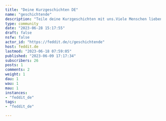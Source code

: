 ```yaml
---
title: "Deine Kurzgeschichten DE" 
name: "geschichtende"
description: "Teile deine Kurzgeschichten mit uns.Viele Menschen lieben es zu schreiben und noch viel mehr lesen gern.Helfe uns allen, dem Alltag für eine kurze Weile zu entfliehen. Bitte schreibt das Genre in klammern hinter den Titel.Ein Beitrag kann technisch lediglich 10.000 Zeichen enthalten. Bei bedarf kann eine Geschichte um 4 Kommentare erweitert werden, was dann 50.000 Zeichen entspricht.Links zu einer Kurzgeschichte müssen genau beschrieben sein. Sie müssen in Hinsicht auf  Privatsphäre und Datenschutz, einwandfrei sein. Sie dürfen kein Werbung, tracker oder sonstiges enthalten.Amtssprache ist DeutschLiebe Leser, bitte beachtet das hier vermutlich keine professionellen Schreiber am Werk sind.Konstruktive Kritik erlaubt, doch immer höflich bleiben.Ein gutes benehmen wird vorausgesetzt."
type: community
date: "2023-06-28 15:17:55"
draft: false
nsfw: false
actor_id: "https://feddit.de/c/geschichtende"
host: feddit.de
lastmod: "2023-06-18 07:59:05"
published: "2023-06-09 17:17:34"
subscribers: 26
posts: 1
comments: 2
weight: 1
dau: 1
wau: 1
mau: 1
instances:
- "feddit_de"
tags: 
- "feddit_de"

---
```

